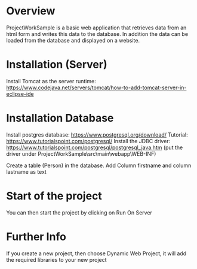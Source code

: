 # Overview
ProjectWorkSample is a basic web application that retrieves data from an html form and writes this data to the database.
In addition the data can be loaded from the database and displayed on a website.

# Installation (Server)
Install Tomcat as the server runtime:
https://www.codejava.net/servers/tomcat/how-to-add-tomcat-server-in-eclipse-ide

# Installation Database
Install postgres database: https://www.postgresql.org/download/
Tutorial: https://www.tutorialspoint.com/postgresql/
Install the JDBC driver: https://www.tutorialspoint.com/postgresql/postgresql_java.htm (put the driver under ProjectWorkSample\src\main\webapp\WEB-INF)

Create a table (Person) in the database. Add Column firstname and column lastname as text


# Start of the project
You can then start the project by clicking on Run On Server

# Further Info
If you create a new project, then choose Dynamic Web Project, it will add the required libraries to your new project